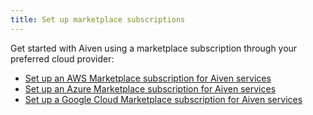 ```yaml
---
title: Set up marketplace subscriptions
---
```


Get started with Aiven using a marketplace subscription through your
preferred cloud provider:

-   [Set up an AWS Marketplace subscription for Aiven services](/docs/platform/howto/billing-aws-marketplace-subscription)
-   [Set up an Azure Marketplace subscription for Aiven services](/docs/platform/howto/billing-azure-marketplace-subscription)
-   [Set up a Google Cloud Marketplace subscription for Aiven services](/docs/platform/howto/billing-google-cloud-platform-marketplace-subscription)
